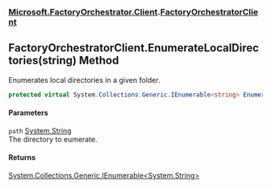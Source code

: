 ### [Microsoft.FactoryOrchestrator.Client](Microsoft_FactoryOrchestrator_Client.md 'Microsoft.FactoryOrchestrator.Client').[FactoryOrchestratorClient](Microsoft_FactoryOrchestrator_Client_FactoryOrchestratorClient.md 'Microsoft.FactoryOrchestrator.Client.FactoryOrchestratorClient')
## FactoryOrchestratorClient.EnumerateLocalDirectories(string) Method
Enumerates local directories in a given folder.  
```csharp
protected virtual System.Collections.Generic.IEnumerable<string> EnumerateLocalDirectories(string path);
```
#### Parameters
<a name='Microsoft_FactoryOrchestrator_Client_FactoryOrchestratorClient_EnumerateLocalDirectories(string)_path'></a>
`path` [System.String](https://docs.microsoft.com/en-us/dotnet/api/System.String 'System.String')  
The directory to eumerate.
  
#### Returns
[System.Collections.Generic.IEnumerable&lt;](https://docs.microsoft.com/en-us/dotnet/api/System.Collections.Generic.IEnumerable-1 'System.Collections.Generic.IEnumerable')[System.String](https://docs.microsoft.com/en-us/dotnet/api/System.String 'System.String')[&gt;](https://docs.microsoft.com/en-us/dotnet/api/System.Collections.Generic.IEnumerable-1 'System.Collections.Generic.IEnumerable')  
